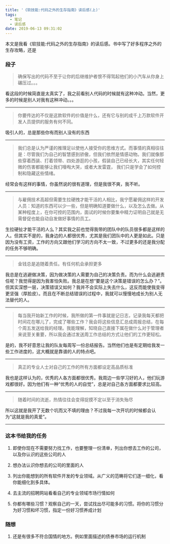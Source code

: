 ```yaml
---
title: '《软技能:代码之外的生存指南》读后感(上)'
tags:
  - 笔记
  - 读后感
date: 2019-06-13 09:31:02
---
```



本文是我看《软技能:代码之外的生存指南》的读后感。书中写了好多程序之外的生存攻略，还是


### 段子

> 确保写出的代码不至于让你的后继维护者恨不得驾起他们的小汽车从你身上碾压过。。。

看这段的时候简直是太真实了，我之前看别人代码的时候就有这种冲动。当然，更多的时候是别人对我有这种冲动。。。

---

> 你要传达的不仅是这款软件的价值是什么，还有它与别的成千上万款软件开发人员提供的服务有何不同。

吸引人的，总是那些你有而别人没有的东西

---

<!-- more -->

> 我们总是认为严谨的推理足以使他人接受你的思维方式。而事情的真相往往是：尽管我们为自己的智慧感到骄傲，但我们依然是情感动物。我们就像那些穿着西装、打着领带、四处游逛的小孩，假装自己已经长大，其实任何轻微的伤害都能够让我们嚎啕大哭，或者大发雷霆， 我们只是学会了如何控制和隐藏这些情绪。

经常会有这样的事情，你虽然说的很有道理，但是我很不爽，我不听。

---

> 与雇佣技术高超但需要生拉硬拽才能干活的人相比，我宁愿雇佣这样的开发人员：知道的东西可以少一些，但是明确知道要做什么，以及怎么去做。从某种程度上，在你可控的范围内，面试的时候你要集中精力证明自己就是无需督促也能自动自发做好事情的员工。

生拉硬扯才能干活的人么？其实我之前也觉得我带的团队中的队员很多都是这样的人。但其实不是的，我身边的人都很优秀，尤其是我们团队中的人更是如此。只是因为没有工资，工作的方向又跟他们学习的方向不太一致，不过更多的还是我分配的任务不够明确。

---

> 金钱总是追随着责任。有任何机会承担更多

我总是在逃避做决策，因为做决策的人需要为自己的决策负责。而为什么会逃避责任呢？我觉得是因为我害怕失败。我总是在想“要是这个决策是错误的怎么办？”。但其实深想一层，决策错误又如何？我并不会实际上失去什么，这反而能使我变得更坚强（厚脸皮）。而且在不断总结错误的过程中，我就可以慢慢地成长为别人无法替代的人。

---

> 每当我开始新工作的时候，我所做的第一件事就是记日志，记录我每天都把时间花在哪儿了，完成了哪些工作？我会将这些信息汇总成周报总结，在每个周五发送给我的经理。我能理解，知晓自己直接下属在做什么对于管理者来说至关重要，所以我会通过发送周工作总结的方式让他们的工作更轻松。

是的，我不好意思让我的队友每周写一份总结报告。当然他们也是有定期给我发一些工作进度的，这大概就是靠谱的人的特点吧。

---

> 真正的专业人士对自己的工作的所有方面都设定高品质标准

我也是这样认为的，优秀的人各方面都很优秀。我周边一些学习好的人，他们玩游戏都很好。因为他们有一种“优秀的人的自觉”，总是对自己各方面都要求比较高。

---

> 随着时间的流逝，热情往往会变得捉摸不定以至于消失殆尽

所以这就是我开了无数个坑而又不填的理由？不过我每一次开坑的时候都会认为“这就是我的真爱”。

---



### 这本书给我的任务
1. 即使你现在不需要努力找工作，也要整理一份清单，列出你想去工作的公司，以及你认识的这些公司的人

1. 想办法认识你想去的公司的里面的人

1. 列出你能想到的所有软件开发的专业领域。从广义的范畴将它们逐一细化，看你能细化到多具体。

1. 去主流的招聘网站看看自己的专业领域市场行情如何

1. 你都有哪些习惯？观察自己的一天，尝试找出尽可能多的习惯。将你的习惯分为好习惯和坏习惯，指定一份好习惯养成计划

### 随想

1. 还是有很多不符合国情的地方。例如里面描述的债券市场的运行机制
